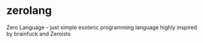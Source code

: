 zerolang
========

Zero Language - just simple esoteric programming language highly inspired by brainfuck and Zeroists
